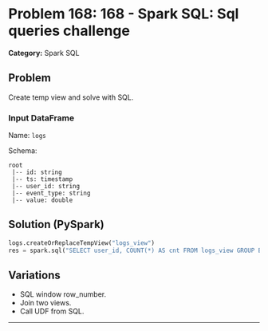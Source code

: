 # Problem 168: 168 - Spark SQL: Sql queries challenge

**Category:** Spark SQL

## Problem
Create temp view and solve with SQL.

### Input DataFrame
Name: `logs`

Schema:
```
root
 |-- id: string
 |-- ts: timestamp
 |-- user_id: string
 |-- event_type: string
 |-- value: double
```

## Solution (PySpark)
```python
logs.createOrReplaceTempView("logs_view")
res = spark.sql("SELECT user_id, COUNT(*) AS cnt FROM logs_view GROUP BY user_id")
```

## Variations
- SQL window row_number.
- Join two views.
- Call UDF from SQL.

---

